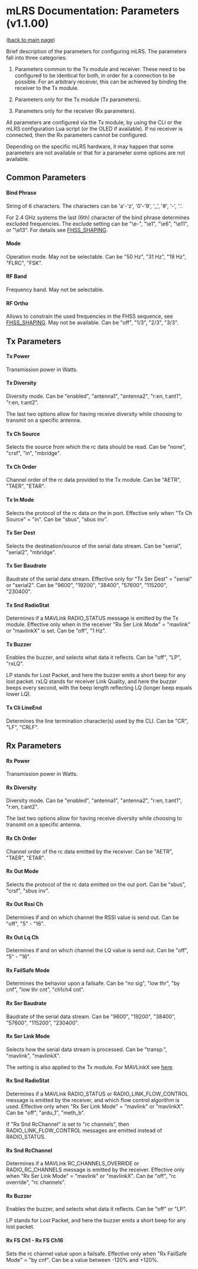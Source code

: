 # mLRS Documentation: Parameters (v1.1.00) #

([back to main page](../README.md))

Brief description of the parameters for configuring mLRS. The parameters fall into three categories: 

1. Parameters common to the Tx module and receiver. These need to be configured to be identical for both, in order for a connection to be possible. For an arbitrary receiver, this can be achieved by binding the receiver to the Tx module.

2. Parameters only for the Tx module (Tx parameters).

3. Parameters only for the receiver (Rx parameters).

All parameters are configured via the Tx module, by using the CLI or the mLRS configuration Lua script (or the OLED if available). If no receiver is connected, then the Rx parameters cannot be configured.

Depending on the specific mLRS hardware, it may happen that some parameters are not available or that for a parameter some options are not available.

## Common Parameters ##

#### Bind Phrase ####
String of 6 characters. 
The characters can be 'a'-'z', '0'-'9', '_', '#', '-', '.'. 

For 2.4 GHz systems the last (6th) character of the bind phrase determines excluded frequencies. The exclude setting can be "\e-", "\e1", "\e6", "\e11", or "\e13". For details see [FHSS_SHAPING](FHSS_SHAPING.md).

#### Mode ####
Operation mode. May not be selectable.
Can be "50 Hz", "31 Hz", "19 Hz", "FLRC", "FSK".

#### RF Band ####
Frequency band. May not be selectable.

#### RF Ortho ####
Allows to constrain the used frequencies in the FHSS sequence, see [FHSS_SHAPING](FHSS_SHAPING.md). May not be available.
Can be "off", "1/3", "2/3", "3/3".

## Tx Parameters ##

#### Tx Power #### 
Transmission power in Watts.

#### Tx Diversity #### 
Diversity mode. 
Can be "enabled", "antenna1", "antenna2", "r:en, t:ant1", "r:en, t:ant2".

The last two options allow for having receive diversity while choosing to transmit on a specific antenna.

#### Tx Ch Source #### 
Selects the source from which the rc data should be read. 
Can be "none", "crsf", "in", "mbridge".

#### Tx Ch Order #### 
Channel order of the rc data provided to the Tx module. 
Can be "AETR", "TAER", "ETAR".

#### Tx In Mode #### 
Selects the protocol of the rc data on the in port. Effective only when "Tx Ch Source" = "in". 
Can be "sbus", "sbus inv".

#### Tx Ser Dest #### 
Selects the destination/source of the serial data stream. 
Can be "serial", "serial2", "mbridge". 

#### Tx Ser Baudrate #### 
Baudrate of the serial data stream. Effective only for "Tx Ser Dest" = "serial" or "serial2". 
Can be "9600", "19200", "38400", "57600", "115200", "230400".

#### Tx Snd RadioStat #### 
Determines if a MAVLink RADIO_STATUS message is emitted by the Tx module. Effective only when in the receiver "Rx Ser Link Mode" = "mavlink" or "mavlinkX" is set. 
Can be "off", "1 Hz".

#### Tx Buzzer #### 
Enables the buzzer, and selects what data it reflects. Can be "off", "LP", "rxLQ".

LP stands for Lost Packet, and here the buzzer emits a short beep for any lost packet. rxLQ stands for receiver Link Quality, and here the buzzer beeps every second, with the beep length reflecting LQ (longer beep equals lower LQ).

#### Tx Cli LineEnd ####
Determines the line termination character(s) used by the CLI. 
Can be "CR", "LF", "CRLF".

## Rx Parameters ##

#### Rx Power #### 
Transmission power in Watts.

#### Rx Diversity #### 
Diversity mode. 
Can be "enabled", "antenna1", "antenna2", "r:en, t:ant1", "r:en, t:ant2".

The last two options allow for having receive diversity while choosing to transmit on a specific antenna.

#### Rx Ch Order #### 
Channel order of the rc data emitted by the receiver. 
Can be "AETR", "TAER", "ETAR".

#### Rx Out Mode #### 
Selects the protocol of the rc data emitted on the out port. 
Can be "sbus", "crsf", "sbus inv".

#### Rx Out Rssi Ch #### 
Determines if and on which channel the RSSI value is send out. 
Can be "off", "5" - "16".

#### Rx Out Lq Ch #### 
Determines if and on which channel the LQ value is send out. 
Can be "off", "5" - "16".

#### Rx FailSafe Mode #### 
Determines the behavior upon a failsafe. 
Can be "no sig", "low thr", "by cnf", "low thr cnt", "ch1ch4 cnt".

#### Rx Ser Baudrate #### 
Baudrate of the serial data stream. 
Can be "9600", "19200", "38400", "57600", "115200", "230400".

#### Rx Ser Link Mode #### 
Selects how the serial data stream is processed. 
Can be "transp.", "mavlink", "mavlinkX".

The setting is also applied to the Tx module. For MAVLinkX see [here](MAVLINKX.md).

#### Rx Snd RadioStat #### 
Determines if a MAVLink RADIO_STATUS or RADIO_LINK_FLOW_CONTROL message is emitted by the receiver, and which flow control algorithm is used. Effective only when "Rx Ser Link Mode" = "mavlink" or "mavlinkX". 
Can be "off", "ardu_1", "meth_b".

If "Rx Snd RcChannel" is set to "rc channels", then RADIO_LINK_FLOW_CONTROL messages are emitted instead of RADIO_STATUS.

#### Rx Snd RcChannel #### 
Determines if a MAVLink RC_CHANNELS_OVERRIDE or RADIO_RC_CHANNELS message is emitted by the receiver. Effective only when "Rx Ser Link Mode" = "mavlink" or "mavlinkX". 
Can be "off", "rc override", "rc channels".

#### Rx Buzzer #### 
Enables the buzzer, and selects what data it reflects. Can be "off" or "LP".

LP stands for Lost Packet, and here the buzzer emits a short beep for any lost packet.

#### Rx FS Ch1 - Rx FS Ch16 #### 
Sets the rc channel value upon a failsafe. Effective only when "Rx FailSafe Mode" = "by cnf". 
Can be a value between -120% and +120%.
